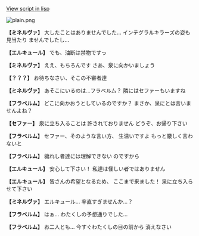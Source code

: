 [View script in lisp](../scripts/210121023.txt)

![plain.png](../images/backgrounds/plain.png)

**【ミネルヴァ】**
大したことはありませんでした…
インテグラルキラーズの姿も見当たり
ませんでしたし…

**【エルキュール】**
でも、油断は禁物ですっ

**【ミネルヴァ】**
ええ、もちろんです
さあ、泉に向かいましょう

**【？？？】**
お待ちなさい、そこの不審者達

**【ミネルヴァ】**
あそこにいるのは…フラベルム？
隣にはセファーもいますね

**【フラベルム】**
どこに向かおうとしているのですか？
まさか、泉にとは言いませんよね？

**【セファー】**
泉に立ち入ることは
許されておりません
どうぞ、お帰り下さい

**【フラベルム】**
セファー、そのような言い方、
生温いですよ
もっと厳しく言わないと

**【フラベルム】**
穢れし者達には理解できない
のですから

**【エルキュール】**
安心して下さい！
私達は怪しい者ではありません

**【エルキュール】**
皆さんの希望となるため、
ここまで来ました！
泉に立ち入らせて下さい

**【ミネルヴァ】**
エルキュール…
率直すぎませんか…？

**【フラベルム】**
はぁ…
わたくしの予想通りでした…

**【フラベルム】**
お二人とも…
今すぐわたくしの目の前から
消えなさい